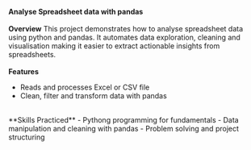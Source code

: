 **Analyse Spreadsheet data with pandas**
<br>
<br>
**Overview**
This project demonstrates how to analyse spreadsheet data using python and pandas. It automates data exploration, cleaning and visualisation making it easier to extract actionable insights from spreadsheets.
<br>
<br>
**Features**
- Reads and processes Excel or CSV file
- Clean, filter and transform data with pandas
<br>
**Skills Practiced**
- Pythong programming for fundamentals
- Data manipulation and cleaning with pandas
- Problem solving and project structuring
